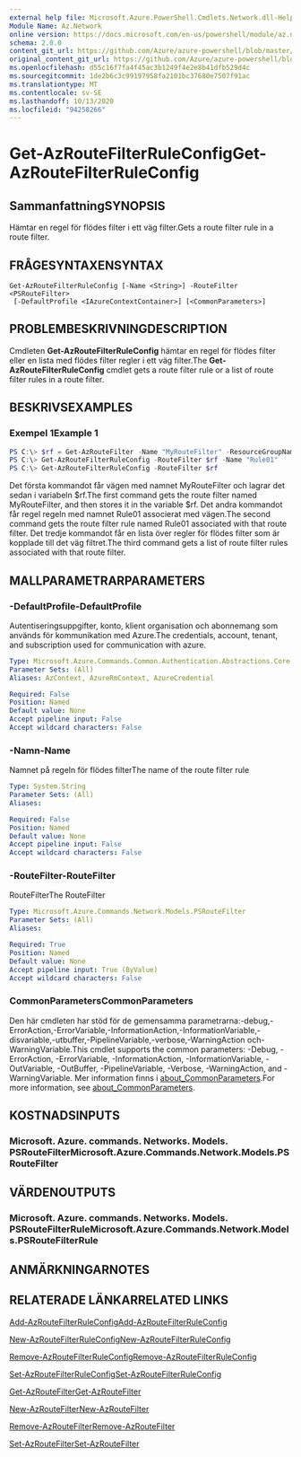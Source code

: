 ```yaml
---
external help file: Microsoft.Azure.PowerShell.Cmdlets.Network.dll-Help.xml
Module Name: Az.Network
online version: https://docs.microsoft.com/en-us/powershell/module/az.network/get-azroutefilterruleconfig
schema: 2.0.0
content_git_url: https://github.com/Azure/azure-powershell/blob/master/src/Network/Network/help/Get-AzRouteFilterRuleConfig.md
original_content_git_url: https://github.com/Azure/azure-powershell/blob/master/src/Network/Network/help/Get-AzRouteFilterRuleConfig.md
ms.openlocfilehash: d55c16f7fa4f45ac3b1249f4e2e8b41dfb529d4c
ms.sourcegitcommit: 1de2b6c3c99197958fa2101bc37680e7507f91ac
ms.translationtype: MT
ms.contentlocale: sv-SE
ms.lasthandoff: 10/13/2020
ms.locfileid: "94258266"
---
```

# <span data-ttu-id="4aa43-101">Get-AzRouteFilterRuleConfig</span><span class="sxs-lookup"><span data-stu-id="4aa43-101">Get-AzRouteFilterRuleConfig</span></span>

## <span data-ttu-id="4aa43-102">Sammanfattning</span><span class="sxs-lookup"><span data-stu-id="4aa43-102">SYNOPSIS</span></span>
<span data-ttu-id="4aa43-103">Hämtar en regel för flödes filter i ett väg filter.</span><span class="sxs-lookup"><span data-stu-id="4aa43-103">Gets a route filter rule in a route filter.</span></span>

## <span data-ttu-id="4aa43-104">FRÅGESYNTAXEN</span><span class="sxs-lookup"><span data-stu-id="4aa43-104">SYNTAX</span></span>

```
Get-AzRouteFilterRuleConfig [-Name <String>] -RouteFilter <PSRouteFilter>
 [-DefaultProfile <IAzureContextContainer>] [<CommonParameters>]
```

## <span data-ttu-id="4aa43-105">PROBLEMBESKRIVNING</span><span class="sxs-lookup"><span data-stu-id="4aa43-105">DESCRIPTION</span></span>
<span data-ttu-id="4aa43-106">Cmdleten **Get-AzRouteFilterRuleConfig** hämtar en regel för flödes filter eller en lista med flödes filter regler i ett väg filter.</span><span class="sxs-lookup"><span data-stu-id="4aa43-106">The **Get-AzRouteFilterRuleConfig** cmdlet gets a route filter rule or a list of route filter rules in a route filter.</span></span>

## <span data-ttu-id="4aa43-107">BESKRIVS</span><span class="sxs-lookup"><span data-stu-id="4aa43-107">EXAMPLES</span></span>

### <span data-ttu-id="4aa43-108">Exempel 1</span><span class="sxs-lookup"><span data-stu-id="4aa43-108">Example 1</span></span>
```powershell
PS C:\> $rf = Get-AzRouteFilter -Name "MyRouteFilter" -ResourceGroupName "MyResourceGroup"
PS C:\> Get-AzRouteFilterRuleConfig -RouteFilter $rf -Name "Rule01"
PS C:\> Get-AzRouteFilterRuleConfig -RouteFilter $rf
```

<span data-ttu-id="4aa43-109">Det första kommandot får vägen med namnet MyRouteFilter och lagrar det sedan i variabeln $rf.</span><span class="sxs-lookup"><span data-stu-id="4aa43-109">The first command gets the route filter named MyRouteFilter, and then stores it in the variable $rf.</span></span>
<span data-ttu-id="4aa43-110">Det andra kommandot får regel regeln med namnet Rule01 associerat med vägen.</span><span class="sxs-lookup"><span data-stu-id="4aa43-110">The second command gets the route filter rule named Rule01 associated with that route filter.</span></span>
<span data-ttu-id="4aa43-111">Det tredje kommandot får en lista över regler för flödes filter som är kopplade till det väg filtret.</span><span class="sxs-lookup"><span data-stu-id="4aa43-111">The third command gets a list of route filter rules associated with that route filter.</span></span>

## <span data-ttu-id="4aa43-112">MALLPARAMETRAR</span><span class="sxs-lookup"><span data-stu-id="4aa43-112">PARAMETERS</span></span>

### <span data-ttu-id="4aa43-113">-DefaultProfile</span><span class="sxs-lookup"><span data-stu-id="4aa43-113">-DefaultProfile</span></span>
<span data-ttu-id="4aa43-114">Autentiseringsuppgifter, konto, klient organisation och abonnemang som används för kommunikation med Azure.</span><span class="sxs-lookup"><span data-stu-id="4aa43-114">The credentials, account, tenant, and subscription used for communication with azure.</span></span>

```yaml
Type: Microsoft.Azure.Commands.Common.Authentication.Abstractions.Core.IAzureContextContainer
Parameter Sets: (All)
Aliases: AzContext, AzureRmContext, AzureCredential

Required: False
Position: Named
Default value: None
Accept pipeline input: False
Accept wildcard characters: False
```

### <span data-ttu-id="4aa43-115">-Namn</span><span class="sxs-lookup"><span data-stu-id="4aa43-115">-Name</span></span>
<span data-ttu-id="4aa43-116">Namnet på regeln för flödes filter</span><span class="sxs-lookup"><span data-stu-id="4aa43-116">The name of the route filter rule</span></span>

```yaml
Type: System.String
Parameter Sets: (All)
Aliases:

Required: False
Position: Named
Default value: None
Accept pipeline input: False
Accept wildcard characters: False
```

### <span data-ttu-id="4aa43-117">-RouteFilter</span><span class="sxs-lookup"><span data-stu-id="4aa43-117">-RouteFilter</span></span>
<span data-ttu-id="4aa43-118">RouteFilter</span><span class="sxs-lookup"><span data-stu-id="4aa43-118">The RouteFilter</span></span>

```yaml
Type: Microsoft.Azure.Commands.Network.Models.PSRouteFilter
Parameter Sets: (All)
Aliases:

Required: True
Position: Named
Default value: None
Accept pipeline input: True (ByValue)
Accept wildcard characters: False
```

### <span data-ttu-id="4aa43-119">CommonParameters</span><span class="sxs-lookup"><span data-stu-id="4aa43-119">CommonParameters</span></span>
<span data-ttu-id="4aa43-120">Den här cmdleten har stöd för de gemensamma parametrarna:-debug,-ErrorAction,-ErrorVariable,-InformationAction,-InformationVariable,-disvariable,-utbuffer,-PipelineVariable,-verbose,-WarningAction och-WarningVariable.</span><span class="sxs-lookup"><span data-stu-id="4aa43-120">This cmdlet supports the common parameters: -Debug, -ErrorAction, -ErrorVariable, -InformationAction, -InformationVariable, -OutVariable, -OutBuffer, -PipelineVariable, -Verbose, -WarningAction, and -WarningVariable.</span></span> <span data-ttu-id="4aa43-121">Mer information finns i [about_CommonParameters](http://go.microsoft.com/fwlink/?LinkID=113216).</span><span class="sxs-lookup"><span data-stu-id="4aa43-121">For more information, see [about_CommonParameters](http://go.microsoft.com/fwlink/?LinkID=113216).</span></span>

## <span data-ttu-id="4aa43-122">KOSTNADS</span><span class="sxs-lookup"><span data-stu-id="4aa43-122">INPUTS</span></span>

### <span data-ttu-id="4aa43-123">Microsoft. Azure. commands. Networks. Models. PSRouteFilter</span><span class="sxs-lookup"><span data-stu-id="4aa43-123">Microsoft.Azure.Commands.Network.Models.PSRouteFilter</span></span>

## <span data-ttu-id="4aa43-124">VÄRDEN</span><span class="sxs-lookup"><span data-stu-id="4aa43-124">OUTPUTS</span></span>

### <span data-ttu-id="4aa43-125">Microsoft. Azure. commands. Networks. Models. PSRouteFilterRule</span><span class="sxs-lookup"><span data-stu-id="4aa43-125">Microsoft.Azure.Commands.Network.Models.PSRouteFilterRule</span></span>

## <span data-ttu-id="4aa43-126">ANMÄRKNINGAR</span><span class="sxs-lookup"><span data-stu-id="4aa43-126">NOTES</span></span>

## <span data-ttu-id="4aa43-127">RELATERADE LÄNKAR</span><span class="sxs-lookup"><span data-stu-id="4aa43-127">RELATED LINKS</span></span>

[<span data-ttu-id="4aa43-128">Add-AzRouteFilterRuleConfig</span><span class="sxs-lookup"><span data-stu-id="4aa43-128">Add-AzRouteFilterRuleConfig</span></span>](./Add-AzRouteFilterRuleConfig.md)

[<span data-ttu-id="4aa43-129">New-AzRouteFilterRuleConfig</span><span class="sxs-lookup"><span data-stu-id="4aa43-129">New-AzRouteFilterRuleConfig</span></span>](./New-AzRouteFilterRuleConfig.md)

[<span data-ttu-id="4aa43-130">Remove-AzRouteFilterRuleConfig</span><span class="sxs-lookup"><span data-stu-id="4aa43-130">Remove-AzRouteFilterRuleConfig</span></span>](./Remove-AzRouteFilterRuleConfig.md)

[<span data-ttu-id="4aa43-131">Set-AzRouteFilterRuleConfig</span><span class="sxs-lookup"><span data-stu-id="4aa43-131">Set-AzRouteFilterRuleConfig</span></span>](./Set-AzRouteFilterRuleConfig.md)

[<span data-ttu-id="4aa43-132">Get-AzRouteFilter</span><span class="sxs-lookup"><span data-stu-id="4aa43-132">Get-AzRouteFilter</span></span>](./Get-AzRouteFilter.md)

[<span data-ttu-id="4aa43-133">New-AzRouteFilter</span><span class="sxs-lookup"><span data-stu-id="4aa43-133">New-AzRouteFilter</span></span>](./New-AzRouteFilter.md)

[<span data-ttu-id="4aa43-134">Remove-AzRouteFilter</span><span class="sxs-lookup"><span data-stu-id="4aa43-134">Remove-AzRouteFilter</span></span>](./Remove-AzRouteFilter.md)

[<span data-ttu-id="4aa43-135">Set-AzRouteFilter</span><span class="sxs-lookup"><span data-stu-id="4aa43-135">Set-AzRouteFilter</span></span>](./Set-AzRouteFilter.md)
